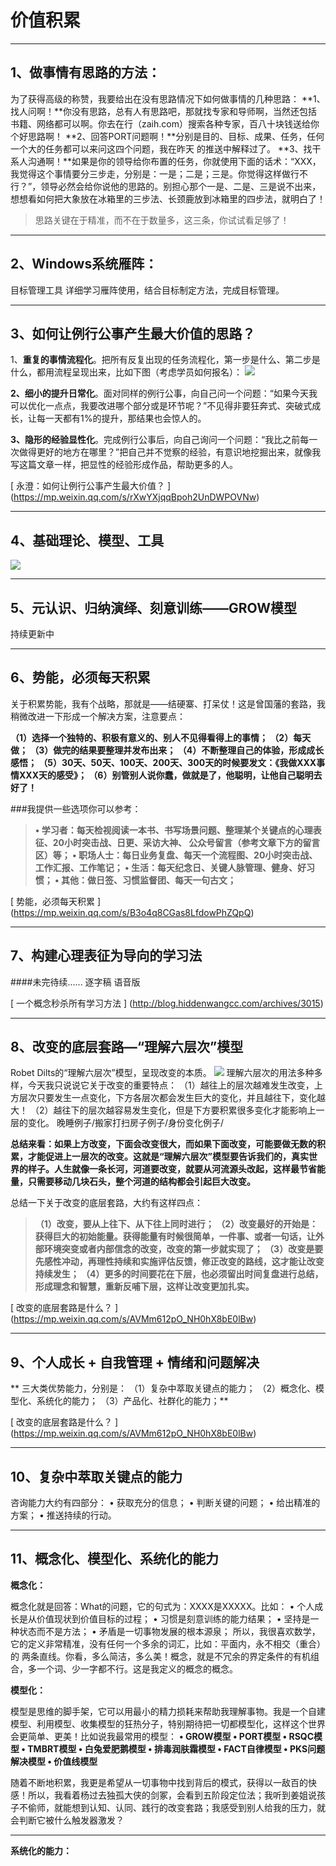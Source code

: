 # 价值积累
**********


## 1、做事情有思路的方法：

为了获得高级的称赞，我要给出在没有思路情况下如何做事情的几种思路：
**1、找人问啊！**你没有思路，总有人有思路吧，那就找专家和导师啊，当然还包括书籍、网络都可以啊。你去在行（zaih.com）搜索各种专家，百八十块钱送给你个好思路啊！
**2、回答PORT问题啊！**分别是目的、目标、成果、任务，任何一个大的任务都可以来问这四个问题，我在昨天
的推送中解释过了。
**3、找干系人沟通啊！**如果是你的领导给你布置的任务，你就使用下面的话术：“XXX，我觉得这个事情要分三步走，分别是：一是；二是；三是。你觉得这样做行不行？”，领导必然会给你说他的思路的。别担心那个一是、二是、三是说不出来，想想看如何把大象放在冰箱里的三步法、长颈鹿放到冰箱里的四步法，就明白了！

>思路关键在于精准，而不在于数量多，这三条，你试试看足够了！

****

## 2、Windows系统雁阵：
目标管理工具
详细学习雁阵使用，结合目标制定方法，完成目标管理。

*****

## 3、如何让例行公事产生最大价值的思路？

1、**重复的事情流程化**。把所有反复出现的任务流程化，第一步是什么、第二步是什么，都用流程呈现出来，比如下图（考虑学员如何报名）：
![](./_image/640.jpg)

**2、细小的提升日常化**。面对同样的例行公事，向自己问一个问题：“如果今天我可以优化一点点，我要改进哪个部分或是环节呢？”不见得非要狂奔式、突破式成长，让每一天都有1%的提升，那结果也会惊人的。

**3、隐形的经验显性化**。完成例行公事后，向自己询问一个问题：“我比之前每一次做得更好的地方在哪里？”把自己并不觉察的经验，有意识地挖掘出来，就像我写这篇文章一样，把显性的经验形成作品，帮助更多的人。

 [ 永澄：如何让例行公事产生最大价值？  ] (https://mp.weixin.qq.com/s/rXwYXjqqBpoh2UnDWPOVNw)
*****

## 4、基础理论、模型、工具
![](./_image/微信截图_20170715162907.png)


*****

## 5、元认识、归纳演绎、刻意训练——GROW模型

持续更新中


****

## 6、势能，必须每天积累
关于积累势能，我有个战略，那就是——结硬寨、打呆仗！这是曾国藩的套路，我稍微改进一下形成一个解决方案，注意要点：

**（1）选择一个独特的、积极有意义的、别人不见得看得上的事情；
（2）每天做；
（3）做完的结果要整理并发布出来；
（4）不断整理自己的体验，形成成长感悟；
（5）30天、50天、100天、200天、300天的时候要发文：《我做XXX事情XXX天的感受》；
（6）别管别人说你蠢，做就是了，他聪明，让他自己聪明去好了！**


###我提供一些选项你可以参考：
>**• 学习者：每天检视阅读一本书、书写场景问题、整理某个关键点的心理表征、20小时突击战、日更、采访大神、
公众号留言（参考文章下方的留言区）等；
• 职场人士：每日业务复盘、每天一个流程图、20小时突击战、工作汇报、工作笔记；
• 生活：每天纪念日、关键人脉管理、健身、好习惯；
• 其他：做日签、习惯监督团、每天一句古文；**


 [ 势能，必须每天积累 ] (https://mp.weixin.qq.com/s/B3o4q8CGas8LfdowPhZQpQ)
******

## 7、构建心理表征为导向的学习法

####未完待续......
逐字稿
语音版

 [ 一个概念秒杀所有学习方法 ] (http://blog.hiddenwangcc.com/archives/3015)


*****

## 8、改变的底层套路—“理解六层次”模型
Robet Dilts的“理解六层次”模型，呈现改变的本质。
![](./_image/微信截图_20170715175822.png)
理解六层次的用法多种多样，今天我只说说它关于改变的重要特点：
（1）越往上的层次越难发生改变，上方层次只要发生一点变化，下方各层次都会发生巨大的变化，并且越往下，变化越大！
（2）越往下的层次越容易发生变化，但是下方要积累很多变化才能影响上一层的变化。
晚睡例子/搬家打扫房子例子/身份变化例子/

**总结来看：如果上方改变，下面会改变很大，而如果下面改变，可能要做无数的积累，才能促进上一层次的改变。这就是“理解六层次”模型要告诉我们的，真实世界的样子。人生就像一条长河，河道要改变，就要从河流源头改起，这样最节省能量，只需要移动几块石头，整个河道的结构都会引起巨大改变。**

总结一下关于改变的底层套路，大约有这样四点：

>**（1）改变，要从上往下、从下往上同时进行；
（2）改变最好的开始是：获得巨大的初始能量。获得能量有时候很简单，一件事、或者一句话，让外部环境突变或者内部信念的改变，改变的第一步就实现了；
（3）改变是要先感性冲动，再理性持续和实施评估反馈，修正改变的路线，这才能让改变持续发生；
（4）更多的时间要花在下层，也必须留出时间复盘进行总结，形成理念和智慧，重新反哺下层，这样让改变更加扎实。**


 [ 改变的底层套路是什么？ ] (https://mp.weixin.qq.com/s/AVMm612pO_NH0hX8bE0lBw)

*****

## 9、个人成长 + 自我管理 + 情绪和问题解决


** 三大类优势能力，分别是：
（1）复杂中萃取关键点的能力；
（2）概念化、模型化、系统化的能力；
（3）产品化、社群化的能力；**

 [ 改变的底层套路是什么？ ] (https://mp.weixin.qq.com/s/AVMm612pO_NH0hX8bE0lBw)

*****

## 10、复杂中萃取关键点的能力

咨询能力大约有四部分：
• 获取充分的信息；
• 判断关键的问题；
• 给出精准的方案；
• 推送持续的行动。

****
## 11、概念化、模型化、系统化的能力

**概念化：**

概念化就是回答：What的问题，它的句式为：XXXX是XXXXX。比如：
• 个人成长是从价值现状到价值目标的过程；
• 习惯是刻意训练的能力结果；
• 坚持是一种状态而不是方法；
• 矛盾是一切事物发展的根本源泉；
所以，我很喜欢数学，它的定义非常精准，没有任何一个多余的词汇，比如：平面内，永不相交（重合）的
两条直线。你看，多么简洁，多么美！概念，就是不冗余的界定条件的有机组合，多一个词、少一字都不行。这是我定义的概念的概念。

**模型化：**

模型是思维的脚手架，它可以用最小的精力损耗来帮助我理解事物。我是一个自建模型、利用模型、收集模型的狂热分子，特别期待把一切都模型化，这样这个世界会更简单、更美！比如说我最常用的模型：
**• GROW模型
• PORT模型
• RSQC模型
• TMBRT模型
• 白兔爱肥鹅模型
• 排毒润肤霜模型
• FACT自律模型
• PKS问题解决模型
• 价值线模型**

随着不断地积累，我更是希望从一切事物中找到背后的模式，获得以一敌百的快感！所以，我看着杨过去独孤大侠的剑冢，会看到五阶段定位法；我听到姜姐说孩子不偷师，就能想到认知、认同、践行的改变套路；我感受到别人给我的压力，就会判断它被什么触发器激发？

*****

**系统化的能力：**






